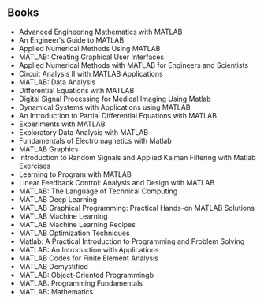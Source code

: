 
</br>



<h2 id= "Books">Books </h2>




<ul>
                <li><a target="_blank" href="https://github.com/manjunath5496/MATLAB-Books/blob/master/mta(1).pdf" style="text-decoration:none;">Advanced Engineering Mathematics with MATLAB  </a></li>
                <li><a target="_blank" href="https://github.com/manjunath5496/MATLAB-Books/blob/master/mta(2).pdf" style="text-decoration:none;">An Engineer's Guide to MATLAB</a></li>
                <li><a target="_blank" href="https://github.com/manjunath5496/MATLAB-Books/blob/master/mta(3).pdf" style="text-decoration:none;">Applied Numerical Methods Using MATLAB</a></li>
                <li><a target="_blank" href="https://github.com/manjunath5496/MATLAB-Books/blob/master/mta(4).pdf" style="text-decoration:none;">MATLAB: Creating Graphical User Interfaces</a></li>
                <li><a target="_blank" href="https://github.com/manjunath5496/MATLAB-Books/blob/master/mta(5).pdf" style="text-decoration:none;">Applied Numerical Methods with MATLAB for Engineers and Scientists</a></li>
                <li><a target="_blank" href="https://github.com/manjunath5496/MATLAB-Books/blob/master/mta(6).pdf" style="text-decoration:none;">Circuit Analysis II with MATLAB Applications</a></li>
                <li><a target="_blank" href="https://github.com/manjunath5496/MATLAB-Books/blob/master/mta(7).pdf" style="text-decoration:none;">MATLAB: Data Analysis</a></li>
                <li><a target="_blank" href="https://github.com/manjunath5496/MATLAB-Books/blob/master/mta(8).pdf" style="text-decoration:none;">Differential Equations with MATLAB</a></li>
                <li><a target="_blank" href="https://github.com/manjunath5496/MATLAB-Books/blob/master/mta(9).pdf" style="text-decoration:none;">Digital Signal Processing for Medical Imaging Using Matlab</a></li>
                <li><a target="_blank" href="https://github.com/manjunath5496/MATLAB-Books/blob/master/mta(10).rar" style="text-decoration:none;">Dynamical Systems with Applications using MATLAB</a></li>
	  <li><a target="_blank" href="https://github.com/manjunath5496/MATLAB-Books/blob/master/mta(11).pdf" style="text-decoration:none;"> An Introduction to Partial Differential Equations with MATLAB </a></li>
                <li><a target="_blank" href="https://github.com/manjunath5496/MATLAB-Books/blob/master/mta(12).pdf" style="text-decoration:none;">Experiments with MATLAB</a></li>
                <li><a target="_blank" href="https://github.com/manjunath5496/MATLAB-Books/blob/master/mta(13).pdf" style="text-decoration:none;">Exploratory Data Analysis with MATLAB</a></li>
                <li><a target="_blank" href="https://github.com/manjunath5496/MATLAB-Books/blob/master/mta(14).pdf" style="text-decoration:none;">Fundamentals of Electromagnetics with Matlab</a></li>
                <li><a target="_blank" href="https://github.com/manjunath5496/MATLAB-Books/blob/master/mta(15).pdf" style="text-decoration:none;">MATLAB Graphics</a></li>
                <li><a target="_blank" href="https://github.com/manjunath5496/MATLAB-Books/blob/master/mta(16).pdf" style="text-decoration:none;">Introduction to Random Signals and Applied Kalman Filtering with Matlab Exercises</a></li>
                <li><a target="_blank" href="https://github.com/manjunath5496/MATLAB-Books/blob/master/mta(17).pdf" style="text-decoration:none;">Learning to Program with MATLAB</a></li>
                <li><a target="_blank" href="https://github.com/manjunath5496/MATLAB-Books/blob/master/mta(18).pdf" style="text-decoration:none;">Linear Feedback Control: Analysis and Design with MATLAB</a></li>
                <li><a target="_blank" href="https://github.com/manjunath5496/MATLAB-Books/blob/master/mta(19).pdf" style="text-decoration:none;">MATLAB: The Language of Technical Computing</a></li>
                <li><a target="_blank" href="https://github.com/manjunath5496/MATLAB-Books/blob/master/mta(20).pdf" style="text-decoration:none;">MATLAB Deep Learning</a></li>	
	
 <li><a target="_blank" href="https://github.com/manjunath5496/MATLAB-Books/blob/master/mta(21).pdf" style="text-decoration:none;">MATLAB Graphical Programming: Practical Hands-on MATLAB Solutions</a></li>
	
<li><a target="_blank" href="https://github.com/manjunath5496/MATLAB-Books/blob/master/mta(22).pdf" style="text-decoration:none;">MATLAB Machine Learning</a></li>
  <li><a target="_blank" href="https://github.com/manjunath5496/MATLAB-Books/blob/master/mta(23).pdf" style="text-decoration:none;">MATLAB Machine Learning Recipes</a></li>
 <li><a target="_blank" href="https://github.com/manjunath5496/MATLAB-Books/blob/master/mta(24).pdf" style="text-decoration:none;">MATLAB Optimization Techniques</a></li>	
	
 <li><a target="_blank" href="https://github.com/manjunath5496/MATLAB-Books/blob/master/mta(25).pdf" style="text-decoration:none;">Matlab: A Practical Introduction to Programming and Problem Solving</a></li>
	
	
 <li><a target="_blank" href="https://github.com/manjunath5496/MATLAB-Books/blob/master/mta(26).pdf" style="text-decoration:none;">MATLAB: An Introduction with Applications </a></li>
	
<li><a target="_blank" href="https://github.com/manjunath5496/MATLAB-Books/blob/master/mta(27).pdf" style="text-decoration:none;">MATLAB Codes for Finite Element Analysis</a></li>
  <li><a target="_blank" href="https://github.com/manjunath5496/MATLAB-Books/blob/master/mta(28).pdf" style="text-decoration:none;">MATLAB Demystified</a></li>
 <li><a target="_blank" href="https://github.com/manjunath5496/MATLAB-Books/blob/master/mta(29).pdf" style="text-decoration:none;">MATLAB: Object-Oriented Programmingb</a></li>	
	
 <li><a target="_blank" href="https://github.com/manjunath5496/MATLAB-Books/blob/master/mta(30).pdf" style="text-decoration:none;">MATLAB: Programming Fundamentals</a></li>
	
 <li><a target="_blank" href="https://github.com/manjunath5496/MATLAB-Books/blob/master/mta(31).pdf" style="text-decoration:none;">MATLAB: Mathematics</a></li>
	
	
	
	
</ul>
